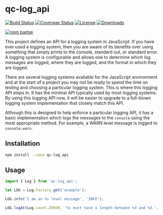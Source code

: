 # qc-log_api

[![Build Status][travis-svg]][travis-url]
[![Coverage Status][coverage-image]][coverage-url]
[![License][license-image]][license-url]
[![Downloads][downloads-image]][downloads-url]

[![npm badge][npm-badge-png]][package-url]

This project defines an API for a logging system in JavaScript.  If you have
ever used a logging system, then you are aware of its benefits over using
something that simply prints to the console, standard out, or standard error.
A logging system is configurable and allows one to determine which log
messages are logged, where they are logged, and the format in which they are
logged.

There are several logging systems available for the JavaScript environment and
at the start of a project you may not be ready to spend the time on testing
and choosing a particular logging system.  This is where this logging API
steps in.  It has the minimal API typically used by most logging systems.  By
using this logging API now, it will be easier to upgrade to a full-blown
logging system implementation that closely match this API.

Although this is designed to help enforce a particular logging API, it has a
basic implementation which logs the messages to the `console` using the most
appropriate method.  For example, a WARN level message is logged to
`console.warn`.


## Installation

```sh
npm install --save qc-log_api
```


## Usage

```js
import { Log } from 'qc-log_api';

let LOG = Log.Factory.get('example');

LOG.info('I am an %s level message', 'INFO');

LOG.logAt(Log.Level.ERROR, '%s must have a length between %d and %d.', 'Password', 8, 20);
```


[coverage-image]: https://coveralls.io/repos/github/hypersoftllc/qc-log_api/badge.svg?branch=master
[coverage-url]: https://coveralls.io/github/hypersoftllc/qc-log_api?branch=master
[downloads-image]: http://img.shields.io/npm/dm/qc-log_api.svg
[downloads-url]: http://npm-stat.com/charts.html?package=qc-log_api
[license-image]: http://img.shields.io/npm/l/qc-log_api.svg
[license-url]: LICENSE
[package-url]: https://npmjs.org/package/qc-log_api
[npm-badge-png]: https://nodei.co/npm/qc-log_api.png?downloads=true&stars=true
[travis-svg]: https://travis-ci.org/hypersoftllc/qc-log_api.svg?branch=master
[travis-url]: https://travis-ci.org/hypersoftllc/qc-log_api

